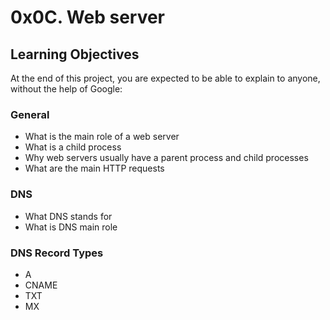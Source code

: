 # 0x0C. Web server

## Learning Objectives
At the end of this project, you are expected to be able to explain to anyone, without the help of Google:

### General
- What is the main role of a web server
- What is a child process
- Why web servers usually have a parent process and child processes
- What are the main HTTP requests
### DNS
- What DNS stands for
- What is DNS main role

### DNS Record Types
* A
* CNAME
* TXT
* MX
